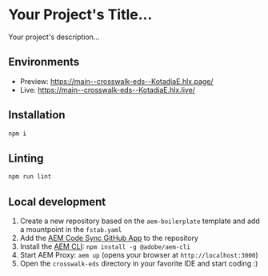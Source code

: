 # Your Project's Title...
Your project's description...

## Environments
- Preview: https://main--crosswalk-eds--KotadiaE.hlx.page/
- Live: https://main--crosswalk-eds--KotadiaE.hlx.live/

## Installation

```sh
npm i
```

## Linting

```sh
npm run lint
```

## Local development

1. Create a new repository based on the `aem-boilerplate` template and add a mountpoint in the `fstab.yaml`
1. Add the [AEM Code Sync GitHub App](https://github.com/apps/aem-code-sync) to the repository
1. Install the [AEM CLI](https://github.com/adobe/helix-cli): `npm install -g @adobe/aem-cli`
1. Start AEM Proxy: `aem up` (opens your browser at `http://localhost:3000`)
1. Open the `crosswalk-eds` directory in your favorite IDE and start coding :)
